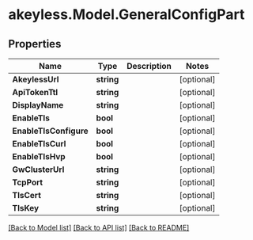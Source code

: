 # akeyless.Model.GeneralConfigPart

## Properties

Name | Type | Description | Notes
------------ | ------------- | ------------- | -------------
**AkeylessUrl** | **string** |  | [optional] 
**ApiTokenTtl** | **string** |  | [optional] 
**DisplayName** | **string** |  | [optional] 
**EnableTls** | **bool** |  | [optional] 
**EnableTlsConfigure** | **bool** |  | [optional] 
**EnableTlsCurl** | **bool** |  | [optional] 
**EnableTlsHvp** | **bool** |  | [optional] 
**GwClusterUrl** | **string** |  | [optional] 
**TcpPort** | **string** |  | [optional] 
**TlsCert** | **string** |  | [optional] 
**TlsKey** | **string** |  | [optional] 

[[Back to Model list]](../README.md#documentation-for-models) [[Back to API list]](../README.md#documentation-for-api-endpoints) [[Back to README]](../README.md)

